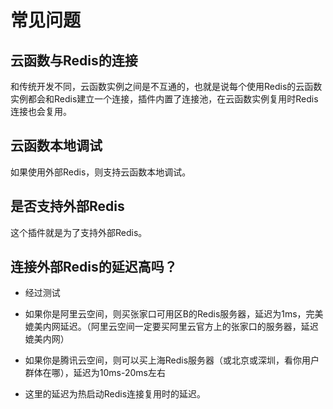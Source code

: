 # 常见问题

## 云函数与Redis的连接

和传统开发不同，云函数实例之间是不互通的，也就是说每个使用Redis的云函数实例都会和Redis建立一个连接，插件内置了连接池，在云函数实例复用时Redis连接也会复用。

## 云函数本地调试

如果使用外部Redis，则支持云函数本地调试。

## 是否支持外部Redis

这个插件就是为了支持外部Redis。

## 连接外部Redis的延迟高吗？

* 经过测试

* 如果你是阿里云空间，则买张家口可用区B的Redis服务器，延迟为1ms，完美媲美内网延迟。（阿里云空间一定要买阿里云官方上的张家口的服务器，延迟媲美内网）

* 如果你是腾讯云空间，则可以买上海Redis服务器（或北京或深圳，看你用户群体在哪），延迟为10ms-20ms左右

* 这里的延迟为热启动Redis连接复用时的延迟。